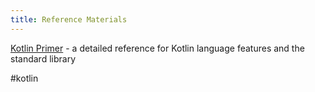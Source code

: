```yaml
---
title: Reference Materials
---
```

[Kotlin Primer](https://www.kotlinprimer.com/) - a detailed reference for Kotlin language features and the standard library

#kotlin